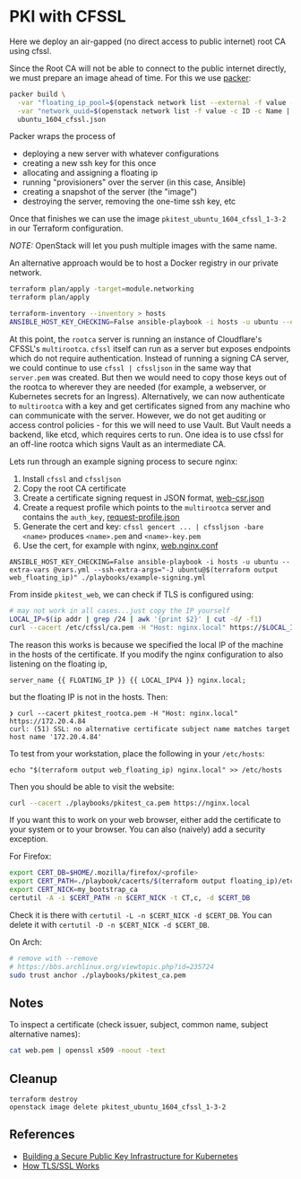# PKI with CFSSL

Here we deploy an air-gapped (no direct access to public internet) root CA
using cfssl.

Since the Root CA will not be able to connect to the public internet directly,
we must prepare an image ahead of time. For this we use [packer][packer-io]:

[packer-io]: https://www.packer.io/

```bash
packer build \
  -var "floating_ip_pool=$(openstack network list --external -f value -c Name)" \
  -var "network_uuid=$(openstack network list -f value -c ID -c Name | grep mylan | awk '{print $1}')" \
  ubuntu_1604_cfssl.json
```

Packer wraps the process of

- deploying a new server with whatever configurations
- creating a new ssh key for this once
- allocating and assigning a floating ip
- running "provisioners" over the server (in this case, Ansible)
- creating a snapshot of the server (the "image")
- destroying the server, removing the one-time ssh key, etc

Once that finishes we can use the image `pkitest_ubuntu_1604_cfssl_1-3-2` in
our Terraform configuration.

*NOTE:* OpenStack will let you push multiple images with the same name.

An alternative approach would be to host a Docker registry in our private
network.

```bash
terraform plan/apply -target=module.networking
terraform plan/apply

terraform-inventory --inventory > hosts
ANSIBLE_HOST_KEY_CHECKING=False ansible-playbook -i hosts -u ubuntu --extra-vars @vars.yml --ssh-extra-args="-J ubuntu@$(terraform output web_floating_ip)" ./playbooks/initialize-rootca.yml
```

At this point, the `rootca` server is running an instance of Cloudflare's
CFSSL's `multirootca`. `cfssl` itself can run as a server but exposes endpoints
which do not require authentication. Instead of running a signing CA server, we
could continue to use `cfssl | cfssljson` in the same way that `server.pem` was
created. But then we would need to copy those keys out of the rootca to
wherever they are needed (for example, a webserver, or Kubernetes secrets for
an Ingress).  Alternatively, we can now authenticate to `multirootca` with a
key and get certificates signed from any machine who can communicate with the
server.  However, we do not get auditing or access control policies - for this
we will need to use Vault. But Vault needs a backend, like etcd, which requires
certs to run. One idea is to use cfssl for an off-line rootca which signs Vault
as an intermediate CA.

Lets run through an example signing process to secure nginx:

1. Install `cfssl` and `cfssljson`
2. Copy the root CA certificate
3. Create a certificate signing request in JSON format, [web-csr.json](./playbooks/web-csr.json)
4. Create a request profile which points to the `multirootca` server and contains the `auth_key`, [request-profile.json](./playbooks/request-profile.json)
5. Generate the cert and key: `cfssl gencert ... | cfssljson -bare <name>` produces `<name>.pem` and `<name>-key.pem`
6. Use the cert, for example with nginx, [web.nginx.conf](./playbooks/web.nginx.conf)

```
ANSIBLE_HOST_KEY_CHECKING=False ansible-playbook -i hosts -u ubuntu --extra-vars @vars.yml --ssh-extra-args="-J ubuntu@$(terraform output web_floating_ip)" ./playbooks/example-signing.yml
```

From inside `pkitest_web`, we can check if TLS is configured using:

```bash
# may not work in all cases...just copy the IP yourself
LOCAL_IP=$(ip addr | grep /24 | awk '{print $2}' | cut -d/ -f1)
curl --cacert /etc/cfssl/ca.pem -H "Host: nginx.local" https://$LOCAL_IP
```

The reason this works is because we specified the local IP of the machine in
the hosts of the certificate. If you modify the nginx configuration to also
listening on the floating ip,

```
server_name {{ FLOATING_IP }} {{ LOCAL_IPV4 }} nginx.local;
```

but the floating IP is not in the hosts. Then:

```
❯ curl --cacert pkitest_rootca.pem -H "Host: nginx.local" https://172.20.4.84
curl: (51) SSL: no alternative certificate subject name matches target host name '172.20.4.84'
```

To test from your workstation, place the following in your `/etc/hosts`:

```
echo "$(terraform output web_floating_ip) nginx.local" >> /etc/hosts
```

Then you should be able to visit the website:

```bash
curl --cacert ./playbooks/pkitest_ca.pem https://nginx.local
```

If you want this to work on your web browser, either add the certificate to
your system or to your browser. You can also (naively) add a security exception.

For Firefox:

```bash
export CERT_DB=$HOME/.mozilla/firefox/<profile>
export CERT_PATH=./playbook/cacerts/$(terraform output floating_ip)/etc/cfssl/ca.pem
export CERT_NICK=my_bootstrap_ca
certutil -A -i $CERT_PATH -n $CERT_NICK -t CT,c, -d $CERT_DB
```

Check it is there with `certutil -L -n $CERT_NICK -d $CERT_DB`. You can
delete it with `certutil -D -n $CERT_NICK -d $CERT_DB`.

On Arch:

```bash
# remove with --remove
# https://bbs.archlinux.org/viewtopic.php?id=235724
sudo trust anchor ./playbooks/pkitest_ca.pem
```

## Notes

To inspect a certificate (check issuer, subject, common name, subject alternative names):

```bash
cat web.pem | openssl x509 -noout -text
```

## Cleanup

```
terraform destroy
openstack image delete pkitest_ubuntu_1604_cfssl_1-3-2
```

## References

- [Building a Secure Public Key Infrastructure for Kubernetes](https://www.mikenewswanger.com/posts/2018/kubernetes-pki/)
- [How TLS/SSL Works](https://github.com/hashicorp/terraform-aws-vault/tree/master/modules/private-tls-cert#background)
